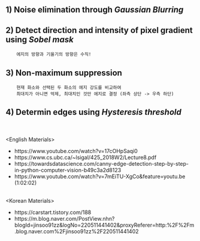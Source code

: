 ## 1) Noise elimination through *Gaussian Blurring*
## 2) Detect direction and intensity of pixel gradient using *Sobel mask*
        에지의 방향과 기울기의 방향은 수직!
## 3) Non-maximum suppression
        현재 화소와 선택된 두 화소의 에지 강도를 비교하여
        최대치가 아니면 억제, 최대치인 것만 에지로 결정 (좌측 상단 -> 우측 하단)
        
## 4) Determin edges using *Hysteresis threshold*


<br>
<br>
&lt;English Materials&gt;<br>
<ul>
        <li>https://www.youtube.com/watch?v=17cOHpSaqi0</li>
        <li>https://www.cs.ubc.ca/~lsigal/425_2018W2/Lecture8.pdf</li>
        <li>https://towardsdatascience.com/canny-edge-detection-step-by-step-in-python-computer-vision-b49c3a2d8123</li>
        <li>https://www.youtube.com/watch?v=7mEiTU-XgCo&feature=youtu.be (1:02:02)</li><br>
</ul>
&lt;Korean Materials&gt;<br>
<ul>
        <li>https://carstart.tistory.com/188</li>
        <li>https://m.blog.naver.com/PostView.nhn?blogId=jinsoo91zz&logNo=220511441402&proxyReferer=http:%2F%2Fm.blog.naver.com%2Fjinsoo91zz%2F220511441402</li>
</ul>
